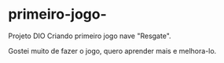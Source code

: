 # primeiro-jogo-

Projeto DIO Criando primeiro jogo nave "Resgate".

Gostei muito de fazer o jogo, quero aprender mais e melhora-lo.
